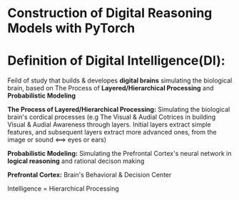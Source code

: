 # Construction of Digital Reasoning Models with PyTorch

 
# Definition of Digital Intelligence(DI):
Feild of study that builds & developes **digital brains** simulating the biological brain, based on The Process of **Layered/Hierarchical Processing** and **Probabilistic Modeling**


**The Process of Layered/Hierarchical Processing:** Simulating the biological brain's cordical processes (e.g The Visual & Audial Cotrices in building Visual & Audial Awareness through layers. Initial layers extract simple features, and subsequent layers extract more advanced ones, from the image or sound <==> eyes or ears) 


**Probabilistic Modeling:** Simulating the Prefrontal Cortex's neural network in **logical reasoning** and rational decison making 


**Prefrontal Cortex:** Brain's Behavioral & Decision Center


Intelligence = Hierarchical Processing
